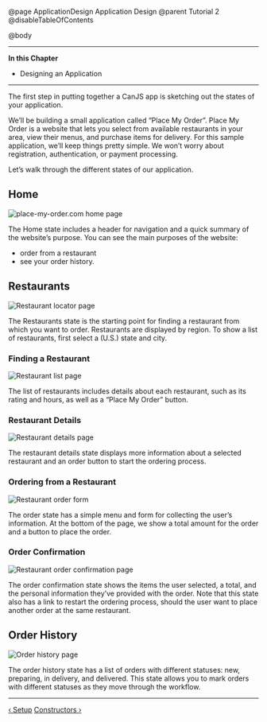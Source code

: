 @page ApplicationDesign Application Design
@parent Tutorial 2
@disableTableOfContents

@body

<div class="getting-started">

- - -
**In this Chapter**
 - Designing an Application
- - -

The first step in putting together a CanJS app is sketching out the states of your application.

We’ll be building a small application called “Place My Order”. Place My Order is a
website that lets you select from available restaurants in your area, view their
menus, and purchase items for delivery. For this sample application, we’ll keep
things pretty simple. We won’t worry about registration, authentication, or
payment processing.

Let’s walk through the different states of our application.

## Home

![place-my-order.com home page](../can/guides/images/application-design/Home.png)

The Home state includes a header for navigation and a quick summary of the website’s
purpose. You can see the main purposes of the website: 

 - order from a restaurant
 - see your order history.

## Restaurants

![Restaurant locator page](../can/guides/images/application-design/RestaurantLocator.png)

The Restaurants state is the starting point for finding a restaurant from which you
want to order. Restaurants are displayed by region. To show a list of restaurants,
first select a (U.S.) state and city.

### Finding a Restaurant

![Restaurant list page](../can/guides/images/application-design/RestaurantList.png)

The list of restaurants includes details about each restaurant, such as its rating
and hours, as well as a “Place My Order” button.

### Restaurant Details

![Restaurant details page](../can/guides/images/application-design/RestaurantDetails.png)

The restaurant details state displays more information about a selected restaurant and an
order button to start the ordering process.

### Ordering from a Restaurant

![Restaurant order form](../can/guides/images/application-design/RestaurantOrderForm.png)

The order state has a simple menu and form for collecting the user’s information. 
At the bottom of the page, we show a total amount for the order and a button to 
place the order.

### Order Confirmation

![Restaurant order confirmation page](../can/guides/images/application-design/RestaurantOrderConfirmation.png)

The order confirmation state shows the items the user selected, a total,
and the personal information they’ve provided with the order. Note that this state
also has a link to restart the ordering process, should the user want to place another 
order at the same restaurant.

## Order History

![Order history page](../can/guides/images/application-design/OrderHistory.png)

The order history state has a list of orders with different statuses: new, preparing,
in delivery, and delivered. This state allows you to mark orders with different
statuses as they move through the workflow.

- - -

<span class="pull-left">[&lsaquo; Setup](Setup.html)</span>
<span class="pull-right">[Constructors &rsaquo;](Constructors.html)</span>

</div>

